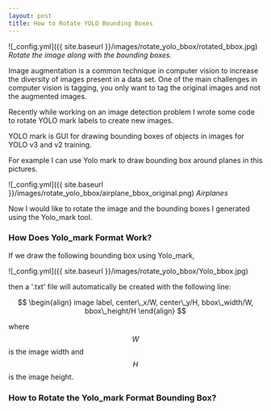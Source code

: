 ```yaml
---
layout: post
title: How to Rotate YOLO Bounding Boxes
---
```


![_config.yml]({{ site.baseurl }}/images/rotate_yolo_bbox/rotated_bbox.jpg)
*Rotate the image along with the bounding boxes.*

Image augmentation is a common technique in computer vision to increase the 
diversity of images present in a data set. One of the main challenges in 
computer vision is tagging, you only want to tag the original images and not 
the augmented images.

Recently while working on an image detection problem I wrote some code to rotate
YOLO mark labels to create new images.

YOLO mark is GUI for drawing bounding boxes of objects in images for YOLO v3 and v2 training.

For example I can use Yolo mark to draw bounding box around planes in this pictures.

![_config.yml]({{ site.baseurl }}/images/rotate_yolo_bbox/airplane_bbox_original.png)
*Airplanes*

Now I would like to rotate the image and the bounding boxes I generated using the 
Yolo_mark tool.

### How Does Yolo_mark Format Work?

If we draw the following bounding box using Yolo_mark,

![_config.yml]({{ site.baseurl }}/images/rotate_yolo_bbox/Yolo_bbox.jpg)
 
then a '.txt' file will automatically be created with the following line:

$$
\begin{align}
image label, center\_x/W, center\_y/H, bbox\_width/W, bbox\_height/H
\end{align}
$$

where $$W$$ is the image width and $$H$$ is the image height.

### How to Rotate the Yolo_mark Format Bounding Box?

